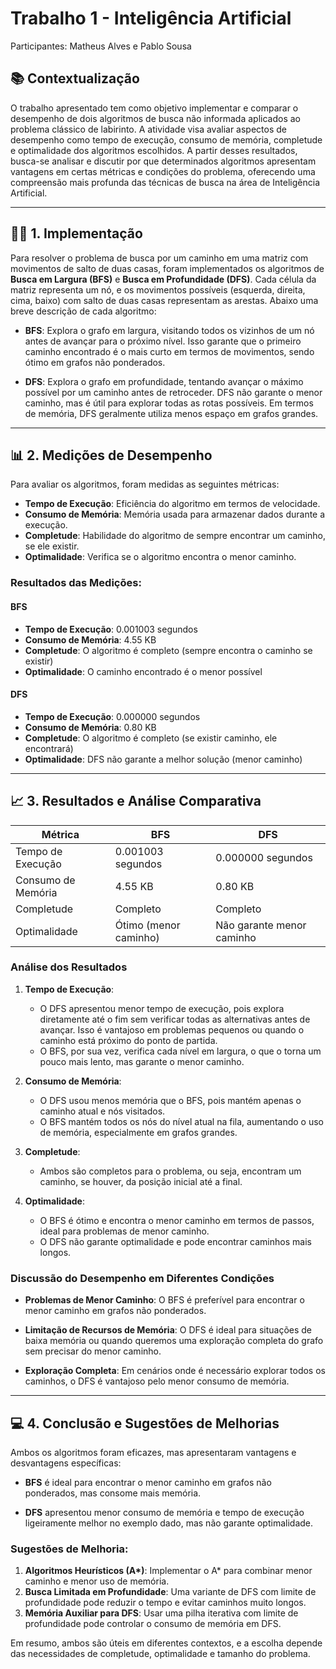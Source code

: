 # Trabalho 1 - Inteligência Artificial

Participantes: Matheus Alves e Pablo Sousa

## 📚 Contextualização

O trabalho apresentado tem como objetivo implementar e comparar o desempenho de dois algoritmos de busca não informada aplicados ao problema clássico de labirinto. A atividade visa avaliar aspectos de desempenho como tempo de execução, consumo de memória, completude e optimalidade dos algoritmos escolhidos. A partir desses resultados, busca-se analisar e discutir por que determinados algoritmos apresentam vantagens em certas métricas e condições do problema, oferecendo uma compreensão mais profunda das técnicas de busca na área de Inteligência Artificial.

---

## 🧑‍💻 1. Implementação

Para resolver o problema de busca por um caminho em uma matriz com movimentos de salto de duas casas, foram implementados os algoritmos de **Busca em Largura (BFS)** e **Busca em Profundidade (DFS)**. Cada célula da matriz representa um nó, e os movimentos possíveis (esquerda, direita, cima, baixo) com salto de duas casas representam as arestas. Abaixo uma breve descrição de cada algoritmo:

- **BFS**: Explora o grafo em largura, visitando todos os vizinhos de um nó antes de avançar para o próximo nível. Isso garante que o primeiro caminho encontrado é o mais curto em termos de movimentos, sendo ótimo em grafos não ponderados.
  
- **DFS**: Explora o grafo em profundidade, tentando avançar o máximo possível por um caminho antes de retroceder. DFS não garante o menor caminho, mas é útil para explorar todas as rotas possíveis. Em termos de memória, DFS geralmente utiliza menos espaço em grafos grandes.

---

## 📊 2. Medições de Desempenho

Para avaliar os algoritmos, foram medidas as seguintes métricas:
- **Tempo de Execução**: Eficiência do algoritmo em termos de velocidade.
- **Consumo de Memória**: Memória usada para armazenar dados durante a execução.
- **Completude**: Habilidade do algoritmo de sempre encontrar um caminho, se ele existir.
- **Optimalidade**: Verifica se o algoritmo encontra o menor caminho.

### Resultados das Medições:

#### BFS
- **Tempo de Execução**: 0.001003 segundos
- **Consumo de Memória**: 4.55 KB
- **Completude**: O algoritmo é completo (sempre encontra o caminho se existir)
- **Optimalidade**: O caminho encontrado é o menor possível

#### DFS
- **Tempo de Execução**: 0.000000 segundos
- **Consumo de Memória**: 0.80 KB
- **Completude**: O algoritmo é completo (se existir caminho, ele encontrará)
- **Optimalidade**: DFS não garante a melhor solução (menor caminho)

---

## 📈 3. Resultados e Análise Comparativa

| Métrica             | BFS                   | DFS                    |
|---------------------|-----------------------|------------------------|
| Tempo de Execução   | 0.001003 segundos     | 0.000000 segundos      |
| Consumo de Memória  | 4.55 KB               | 0.80 KB                |
| Completude          | Completo              | Completo               |
| Optimalidade        | Ótimo (menor caminho) | Não garante menor caminho |

### Análise dos Resultados

1. **Tempo de Execução**:
   - O DFS apresentou menor tempo de execução, pois explora diretamente até o fim sem verificar todas as alternativas antes de avançar. Isso é vantajoso em problemas pequenos ou quando o caminho está próximo do ponto de partida.
   - O BFS, por sua vez, verifica cada nível em largura, o que o torna um pouco mais lento, mas garante o menor caminho.

2. **Consumo de Memória**:
   - O DFS usou menos memória que o BFS, pois mantém apenas o caminho atual e nós visitados. 
   - O BFS mantém todos os nós do nível atual na fila, aumentando o uso de memória, especialmente em grafos grandes.

3. **Completude**:
   - Ambos são completos para o problema, ou seja, encontram um caminho, se houver, da posição inicial até a final.

4. **Optimalidade**:
   - O BFS é ótimo e encontra o menor caminho em termos de passos, ideal para problemas de menor caminho.
   - O DFS não garante optimalidade e pode encontrar caminhos mais longos.

### Discussão do Desempenho em Diferentes Condições

- **Problemas de Menor Caminho**: O BFS é preferível para encontrar o menor caminho em grafos não ponderados.
  
- **Limitação de Recursos de Memória**: O DFS é ideal para situações de baixa memória ou quando queremos uma exploração completa do grafo sem precisar do menor caminho.
  
- **Exploração Completa**: Em cenários onde é necessário explorar todos os caminhos, o DFS é vantajoso pelo menor consumo de memória.

---

## 💻 4. Conclusão e Sugestões de Melhorias

Ambos os algoritmos foram eficazes, mas apresentaram vantagens e desvantagens específicas:

- **BFS** é ideal para encontrar o menor caminho em grafos não ponderados, mas consome mais memória.
  
- **DFS** apresentou menor consumo de memória e tempo de execução ligeiramente melhor no exemplo dado, mas não garante optimalidade.

### Sugestões de Melhoria:
1. **Algoritmos Heurísticos (A\*)**: Implementar o A* para combinar menor caminho e menor uso de memória.
2. **Busca Limitada em Profundidade**: Uma variante de DFS com limite de profundidade pode reduzir o tempo e evitar caminhos muito longos.
3. **Memória Auxiliar para DFS**: Usar uma pilha iterativa com limite de profundidade pode controlar o consumo de memória em DFS.

Em resumo, ambos são úteis em diferentes contextos, e a escolha depende das necessidades de completude, optimalidade e tamanho do problema.
